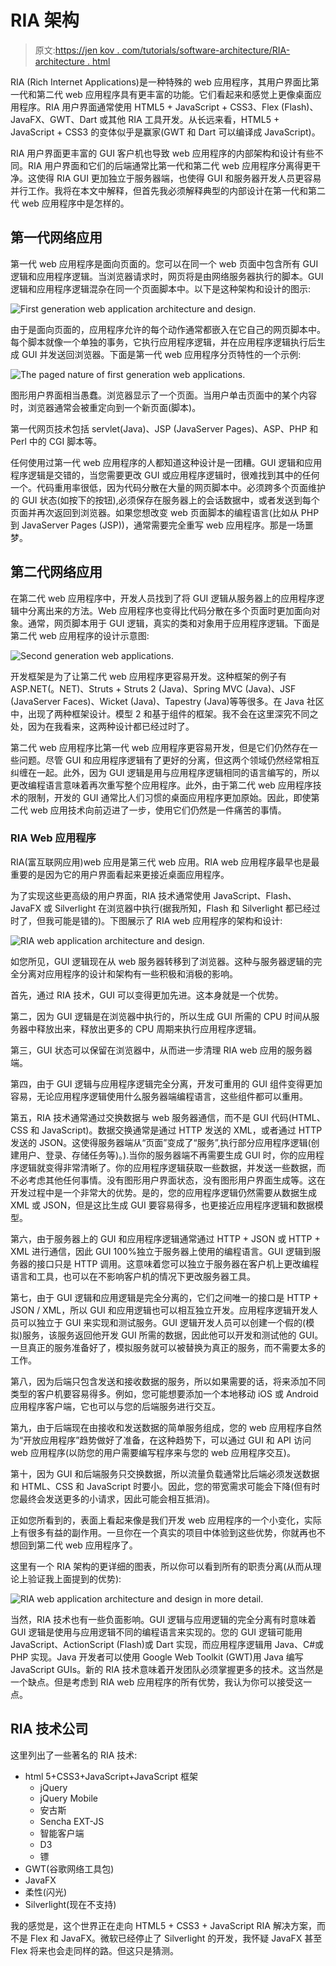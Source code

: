 # RIA 架构

> 原文:[https://jen kov . com/tutorials/software-architecture/RIA-architecture . html](https://jenkov.com/tutorials/software-architecture/ria-architecture.html)

RIA (Rich Internet Applications)是一种特殊的 web 应用程序，其用户界面比第一代和第二代 web 应用程序具有更丰富的功能。它们看起来和感觉上更像桌面应用程序。RIA 用户界面通常使用 HTML5 + JavaScript + CSS3、Flex (Flash)、JavaFX、GWT、Dart 或其他 RIA 工具开发。从长远来看，HTML5 + JavaScript + CSS3 的变体似乎是赢家(GWT 和 Dart 可以编译成 JavaScript)。

RIA 用户界面更丰富的 GUI 客户机也导致 web 应用程序的内部架构和设计有些不同。RIA 用户界面和它们的后端通常比第一代和第二代 web 应用程序分离得更干净。这使得 RIA GUI 更加独立于服务器端，也使得 GUI 和服务器开发人员更容易并行工作。我将在本文中解释，但首先我必须解释典型的内部设计在第一代和第二代 web 应用程序中是怎样的。

## 第一代网络应用

第一代 web 应用程序是面向页面的。您可以在同一个 web 页面中包含所有 GUI 逻辑和应用程序逻辑。当浏览器请求时，网页将是由网络服务器执行的脚本。GUI 逻辑和应用程序逻辑混杂在同一个页面脚本中。以下是这种架构和设计的图示:

![First generation web application architecture and design.](../Images/f8accb51c15ce465211684ed97d173da.png)

由于是面向页面的，应用程序允许的每个动作通常都嵌入在它自己的网页脚本中。每个脚本就像一个单独的事务，它执行应用程序逻辑，并在应用程序逻辑执行后生成 GUI 并发送回浏览器。下面是第一代 web 应用程序分页特性的一个示例:

![The paged nature of first generation web applications.](../Images/805beaeb225d681bf204bd2bc77a2bc6.png)

图形用户界面相当愚蠢。浏览器显示了一个页面。当用户单击页面中的某个内容时，浏览器通常会被重定向到一个新页面(脚本)。

第一代网页技术包括 servlet(Java)、JSP (JavaServer Pages)、ASP、PHP 和 Perl 中的 CGI 脚本等。

任何使用过第一代 web 应用程序的人都知道这种设计是一团糟。GUI 逻辑和应用程序逻辑是交错的，当您需要更改 GUI 或应用程序逻辑时，很难找到其中的任何一个。代码重用率很低，因为代码分散在大量的网页脚本中。必须跨多个页面维护的 GUI 状态(如按下的按钮),必须保存在服务器上的会话数据中，或者发送到每个页面并再次返回到浏览器。如果您想改变 web 页面脚本的编程语言(比如从 PHP 到 JavaServer Pages (JSP))，通常需要完全重写 web 应用程序。那是一场噩梦。

## 第二代网络应用

在第二代 web 应用程序中，开发人员找到了将 GUI 逻辑从服务器上的应用程序逻辑中分离出来的方法。Web 应用程序也变得比代码分散在多个页面时更加面向对象。通常，网页脚本用于 GUI 逻辑，真实的类和对象用于应用程序逻辑。下面是第二代 web 应用程序的设计示意图:

![Second generation web applications.](../Images/a269971ebeef13f980c997a9ae9b8442.png)

开发框架是为了让第二代 web 应用程序更容易开发。这种框架的例子有 ASP.NET(。NET)、Struts + Struts 2 (Java)、Spring MVC (Java)、JSF (JavaServer Faces)、Wicket (Java)、Tapestry (Java)等等很多。在 Java 社区中，出现了两种框架设计。模型 2 和基于组件的框架。我不会在这里深究不同之处，因为在我看来，这两种设计都已经过时了。

第二代 web 应用程序比第一代 web 应用程序更容易开发，但是它们仍然存在一些问题。尽管 GUI 和应用程序逻辑有了更好的分离，但这两个领域仍然经常相互纠缠在一起。此外，因为 GUI 逻辑是用与应用程序逻辑相同的语言编写的，所以更改编程语言意味着再次重写整个应用程序。此外，由于第二代 web 应用程序技术的限制，开发的 GUI 通常比人们习惯的桌面应用程序更加原始。因此，即使第二代 web 应用技术向前迈进了一步，使用它们仍然是一件痛苦的事情。

### RIA Web 应用程序

RIA(富互联网应用)web 应用是第三代 web 应用。RIA web 应用程序最早也是最重要的是因为它的用户界面看起来更接近桌面应用程序。

为了实现这些更高级的用户界面，RIA 技术通常使用 JavaScript、Flash、JavaFX 或 Silverlight 在浏览器中执行(据我所知，Flash 和 Silverlight 都已经过时了，但我可能是错的)。下图展示了 RIA web 应用程序的架构和设计:

![RIA web application architecture and design.](../Images/4765187ea4aa493dd2b828b569c34e61.png)

如您所见，GUI 逻辑现在从 web 服务器转移到了浏览器。这种与服务器逻辑的完全分离对应用程序的设计和架构有一些积极和消极的影响。

首先，通过 RIA 技术，GUI 可以变得更加先进。这本身就是一个优势。

第二，因为 GUI 逻辑是在浏览器中执行的，所以生成 GUI 所需的 CPU 时间从服务器中释放出来，释放出更多的 CPU 周期来执行应用程序逻辑。

第三，GUI 状态可以保留在浏览器中，从而进一步清理 RIA web 应用的服务器端。

第四，由于 GUI 逻辑与应用程序逻辑完全分离，开发可重用的 GUI 组件变得更加容易，无论应用程序逻辑使用什么服务器端编程语言，这些组件都可以重用。

第五，RIA 技术通常通过交换数据与 web 服务器通信，而不是 GUI 代码(HTML、CSS 和 JavaScript)。数据交换通常是通过 HTTP 发送的 XML，或者通过 HTTP 发送的 JSON。这使得服务器端从“页面”变成了“服务”,执行部分应用程序逻辑(创建用户、登录、存储任务等)。).当你的服务器端不再需要生成 GUI 时，你的应用程序逻辑就变得非常清晰了。你的应用程序逻辑获取一些数据，并发送一些数据，而不必考虑其他任何事情。没有图形用户界面状态，没有图形用户界面生成等。这在开发过程中是一个非常大的优势。是的，您的应用程序逻辑仍然需要从数据生成 XML 或 JSON，但是这比生成 GUI 要容易得多，也更接近应用程序逻辑和数据模型。

第六，由于服务器上的 GUI 和应用程序逻辑通常通过 HTTP + JSON 或 HTTP + XML 进行通信，因此 GUI 100%独立于服务器上使用的编程语言。GUI 逻辑到服务器的接口只是 HTTP 调用。这意味着您可以独立于服务器在客户机上更改编程语言和工具，也可以在不影响客户机的情况下更改服务器工具。

第七，由于 GUI 逻辑和应用逻辑是完全分离的，它们之间唯一的接口是 HTTP + JSON / XML，所以 GUI 和应用逻辑也可以相互独立开发。应用程序逻辑开发人员可以独立于 GUI 来实现和测试服务。GUI 逻辑开发人员可以创建一个假的(模拟)服务，该服务返回他开发 GUI 所需的数据，因此他可以开发和测试他的 GUI。一旦真正的服务准备好了，模拟服务就可以被替换为真正的服务，而不需要太多的工作。

第八，因为后端只包含发送和接收数据的服务，所以如果需要的话，将来添加不同类型的客户机要容易得多。例如，您可能想要添加一个本地移动 iOS 或 Android 应用程序客户端，它也可以与您的后端服务进行交互。

第九，由于后端现在由接收和发送数据的简单服务组成，您的 web 应用程序自然为“开放应用程序”趋势做好了准备，在这种趋势下，可以通过 GUI 和 API 访问 web 应用程序(以防您的用户需要编写程序来与您的 web 应用程序交互)。

第十，因为 GUI 和后端服务只交换数据，所以流量负载通常比后端必须发送数据和 HTML、CSS 和 JavaScript 时要小。因此，您的带宽需求可能会下降(但有时您最终会发送更多的小请求，因此可能会相互抵消)。

正如您所看到的，表面上看起来像是我们开发 web 应用程序的一个小变化，实际上有很多有益的副作用。一旦你在一个真实的项目中体验到这些优势，你就再也不想回到第二代 web 应用程序了。

这里有一个 RIA 架构的更详细的图表，所以你可以看到所有的职责分离(从而从理论上验证我上面提到的优势):

![RIA web application architecture and design in more detail.](../Images/1d1029c9d4809d384eabef82efc5094f.png)

当然，RIA 技术也有一些负面影响。GUI 逻辑与应用逻辑的完全分离有时意味着 GUI 逻辑是使用与应用逻辑不同的编程语言来实现的。您的 GUI 逻辑可能用 JavaScript、ActionScript (Flash)或 Dart 实现，而应用程序逻辑用 Java、C#或 PHP 实现。Java 开发者可以使用 Google Web Toolkit (GWT)用 Java 编写 JavaScript GUIs。新的 RIA 技术意味着开发团队必须掌握更多的技术。这当然是一个缺点。但是考虑到 RIA web 应用程序的所有优势，我认为你可以接受这一点。

## RIA 技术公司

这里列出了一些著名的 RIA 技术:

*   html 5+CSS3+JavaScript+JavaScript 框架
    *   jQuery
    *   jQuery Mobile
    *   安古斯
    *   Sencha EXT-JS
    *   智能客户端
    *   D3
    *   镖
*   GWT(谷歌网络工具包)
*   JavaFX
*   柔性(闪光)
*   Silverlight(现在不支持)

我的感觉是，这个世界正在走向 HTML5 + CSS3 + JavaScript RIA 解决方案，而不是 Flex 和 JavaFX。微软已经停止了 Silverlight 的开发，我怀疑 JavaFX 甚至 Flex 将来也会走同样的路。但这只是猜测。